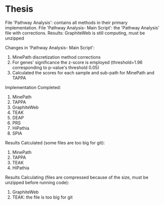 # Thesis
File 'Pathway Analysis': contains all methods in their primary implementation.
File 'Pathway Analysis- Main Script': the 'Pathway Analysis' file with corrections.
Results: GraphiteWeb is still computing, must be unzipped

Changes in 'Pathway Analysis- Main Script':
1. MinePath discretization method corrections
2. For genes' significance the z-score is employed (threshold=1.96 corresponding to p-value's threshold 0.05)
3. Calculated the scores for each sample and sub-path for MinePath and TAPPA

Implementation Completed:
1. MinePath
2. TAPPA
3. GraphiteWeb
4. TEAK
5. DEAP
6. PRS
7. HiPathia
8. SPIA

Results Calculated (some files are too big for git):
1. MinePath
2. TAPPA
3. TEAK
4. HiPathia

Results Calculating (files are compressed because of the size, must be unzipped before running code):
1. GraphiteWeb 
2. TEAK: the file is too big for git

